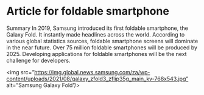 # Article for foldable smartphone 
<!DOCTYPE html>
<html>
 <body>

Summary
In 2019, Samsung introduced its first foldable smartphone, the Galaxy Fold. It instantly made headlines across the world. According to various global statistics sources, foldable smartphone screens will dominate in the near future. Over 75 million foldable smartphones will be produced by 2025. Developing applications for foldable smartphones will be the next challenge for developers. 

<img src=”https://img.global.news.samsung.com/za/wp-content/uploads/2021/08/galaxy_zfold3_zflip35g_main_kv-768x543.jpg” alt=”Samsung Galaxy Fold”/>

  </body>
 </html>
